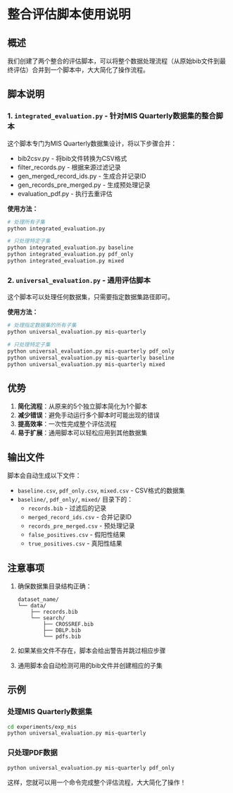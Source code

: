 # 整合评估脚本使用说明

## 概述

我们创建了两个整合的评估脚本，可以将整个数据处理流程（从原始bib文件到最终评估）合并到一个脚本中，大大简化了操作流程。

## 脚本说明

### 1. `integrated_evaluation.py` - 针对MIS Quarterly数据集的整合脚本

这个脚本专门为MIS Quarterly数据集设计，将以下步骤合并：
- bib2csv.py - 将bib文件转换为CSV格式
- filter_records.py - 根据来源过滤记录
- gen_merged_record_ids.py - 生成合并记录ID
- gen_records_pre_merged.py - 生成预处理记录
- evaluation_pdf.py - 执行去重评估

**使用方法：**
```bash
# 处理所有子集
python integrated_evaluation.py

# 只处理特定子集
python integrated_evaluation.py baseline
python integrated_evaluation.py pdf_only
python integrated_evaluation.py mixed
```

### 2. `universal_evaluation.py` - 通用评估脚本

这个脚本可以处理任何数据集，只需要指定数据集路径即可。

**使用方法：**
```bash
# 处理指定数据集的所有子集
python universal_evaluation.py mis-quarterly

# 只处理特定子集
python universal_evaluation.py mis-quarterly pdf_only
python universal_evaluation.py mis-quarterly baseline
python universal_evaluation.py mis-quarterly mixed
```

## 优势

1. **简化流程**：从原来的5个独立脚本简化为1个脚本
2. **减少错误**：避免手动运行多个脚本时可能出现的错误
3. **提高效率**：一次性完成整个评估流程
4. **易于扩展**：通用脚本可以轻松应用到其他数据集

## 输出文件

脚本会自动生成以下文件：
- `baseline.csv`, `pdf_only.csv`, `mixed.csv` - CSV格式的数据集
- `baseline/`, `pdf_only/`, `mixed/` 目录下的：
  - `records.bib` - 过滤后的记录
  - `merged_record_ids.csv` - 合并记录ID
  - `records_pre_merged.csv` - 预处理记录
  - `false_positives.csv` - 假阳性结果
  - `true_positives.csv` - 真阳性结果

## 注意事项

1. 确保数据集目录结构正确：
   ```
   dataset_name/
   └── data/
       ├── records.bib
       └── search/
           ├── CROSSREF.bib
           ├── DBLP.bib
           └── pdfs.bib
   ```

2. 如果某些文件不存在，脚本会给出警告并跳过相应步骤

3. 通用脚本会自动检测可用的bib文件并创建相应的子集

## 示例

### 处理MIS Quarterly数据集
```bash
cd experiments/exp_mis
python universal_evaluation.py mis-quarterly
```

### 只处理PDF数据
```bash
python universal_evaluation.py mis-quarterly pdf_only
```

这样，您就可以用一个命令完成整个评估流程，大大简化了操作！ 